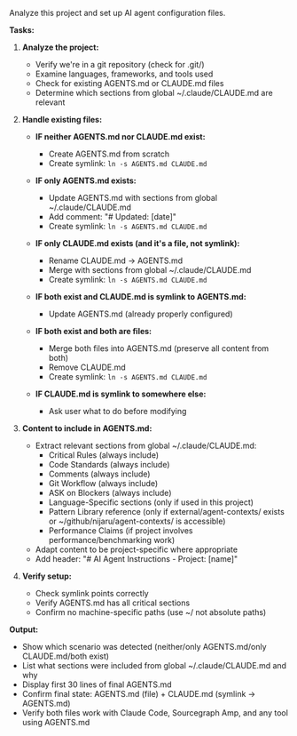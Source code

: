 Analyze this project and set up AI agent configuration files.

**Tasks:**

1. **Analyze the project:**
   - Verify we're in a git repository (check for .git/)
   - Examine languages, frameworks, and tools used
   - Check for existing AGENTS.md or CLAUDE.md files
   - Determine which sections from global ~/.claude/CLAUDE.md are relevant

2. **Handle existing files:**
   - **IF neither AGENTS.md nor CLAUDE.md exist:**
     - Create AGENTS.md from scratch
     - Create symlink: `ln -s AGENTS.md CLAUDE.md`

   - **IF only AGENTS.md exists:**
     - Update AGENTS.md with sections from global ~/.claude/CLAUDE.md
     - Add comment: "# Updated: [date]"
     - Create symlink: `ln -s AGENTS.md CLAUDE.md`

   - **IF only CLAUDE.md exists (and it's a file, not symlink):**
     - Rename CLAUDE.md → AGENTS.md
     - Merge with sections from global ~/.claude/CLAUDE.md
     - Create symlink: `ln -s AGENTS.md CLAUDE.md`

   - **IF both exist and CLAUDE.md is symlink to AGENTS.md:**
     - Update AGENTS.md (already properly configured)

   - **IF both exist and both are files:**
     - Merge both files into AGENTS.md (preserve all content from both)
     - Remove CLAUDE.md
     - Create symlink: `ln -s AGENTS.md CLAUDE.md`

   - **IF CLAUDE.md is symlink to somewhere else:**
     - Ask user what to do before modifying

3. **Content to include in AGENTS.md:**
   - Extract relevant sections from global ~/.claude/CLAUDE.md:
     - Critical Rules (always include)
     - Code Standards (always include)
     - Comments (always include)
     - Git Workflow (always include)
     - ASK on Blockers (always include)
     - Language-Specific sections (only if used in this project)
     - Pattern Library reference (only if external/agent-contexts/ exists or ~/github/nijaru/agent-contexts/ is accessible)
     - Performance Claims (if project involves performance/benchmarking work)
   - Adapt content to be project-specific where appropriate
   - Add header: "# AI Agent Instructions - Project: [name]"

4. **Verify setup:**
   - Check symlink points correctly
   - Verify AGENTS.md has all critical sections
   - Confirm no machine-specific paths (use ~/ not absolute paths)

**Output:**
- Show which scenario was detected (neither/only AGENTS.md/only CLAUDE.md/both exist)
- List what sections were included from global ~/.claude/CLAUDE.md and why
- Display first 30 lines of final AGENTS.md
- Confirm final state: AGENTS.md (file) + CLAUDE.md (symlink → AGENTS.md)
- Verify both files work with Claude Code, Sourcegraph Amp, and any tool using AGENTS.md
